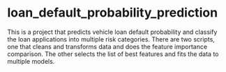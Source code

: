 # loan_default_probability_prediction
This is a project that predicts vehicle loan default probability and classify the loan applications into multiple risk categories. There are two scripts, one that cleans and transforms data and does the feature importance comparison. The other selects the list of best features and fits the data to multiple models.
